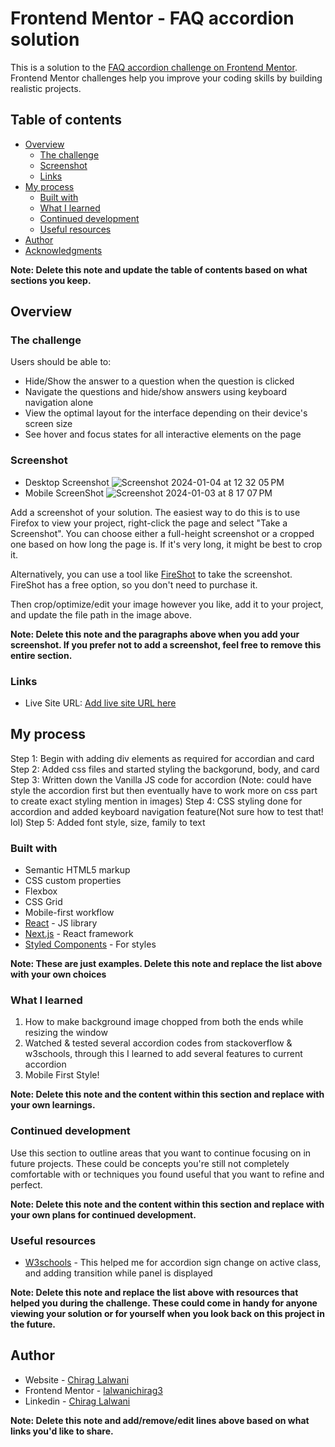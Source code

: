 # Frontend Mentor - FAQ accordion solution

This is a solution to the [FAQ accordion challenge on Frontend Mentor](https://www.frontendmentor.io/challenges/faq-accordion-wyfFdeBwBz). Frontend Mentor challenges help you improve your coding skills by building realistic projects.

## Table of contents

- [Overview](#overview)
  - [The challenge](#the-challenge)
  - [Screenshot](#screenshot)
  - [Links](#links)
- [My process](#my-process)
  - [Built with](#built-with)
  - [What I learned](#what-i-learned)
  - [Continued development](#continued-development)
  - [Useful resources](#useful-resources)
- [Author](#author)
- [Acknowledgments](#acknowledgments)

**Note: Delete this note and update the table of contents based on what sections you keep.**

## Overview

### The challenge

Users should be able to:

- Hide/Show the answer to a question when the question is clicked
- Navigate the questions and hide/show answers using keyboard navigation alone
- View the optimal layout for the interface depending on their device's screen size
- See hover and focus states for all interactive elements on the page

### Screenshot


- Desktop Screenshot
  ![Screenshot 2024-01-04 at 12 32 05 PM](https://github.com/chiragglallwani/faq-accordion-main/assets/57692146/d95e56a4-3dfd-475b-939b-0370710585f1)
- Mobile ScreenShot
  ![Screenshot 2024-01-03 at 8 17 07 PM](https://github.com/chiragglallwani/faq-accordion-main/assets/57692146/3d4f37ed-46f8-40dc-a245-d10f69d9b55a)

Add a screenshot of your solution. The easiest way to do this is to use Firefox to view your project, right-click the page and select "Take a Screenshot". You can choose either a full-height screenshot or a cropped one based on how long the page is. If it's very long, it might be best to crop it.

Alternatively, you can use a tool like [FireShot](https://getfireshot.com/) to take the screenshot. FireShot has a free option, so you don't need to purchase it.

Then crop/optimize/edit your image however you like, add it to your project, and update the file path in the image above.

**Note: Delete this note and the paragraphs above when you add your screenshot. If you prefer not to add a screenshot, feel free to remove this entire section.**

### Links

- Live Site URL: [Add live site URL here](https://faq-accordion-main-iota.vercel.app/)

## My process

Step 1: Begin with adding div elements as required for accordian and card
Step 2: Added css files and started styling the backgorund, body, and card
Step 3: Written down the Vanilla JS code for accordion (Note: could have style the accordion first but then eventually have to work more on css part to create exact styling mention in images)
Step 4: CSS styling done for accordion and added keyboard navigation feature(Not sure how to test that! lol)
Step 5: Added font style, size, family to text

### Built with

- Semantic HTML5 markup
- CSS custom properties
- Flexbox
- CSS Grid
- Mobile-first workflow
- [React](https://reactjs.org/) - JS library
- [Next.js](https://nextjs.org/) - React framework
- [Styled Components](https://styled-components.com/) - For styles

**Note: These are just examples. Delete this note and replace the list above with your own choices**

### What I learned

1. How to make background image chopped from both the ends while resizing the window
2. Watched & tested several accordion codes from stackoverflow & w3schools, through this I learned to add several features to current accordion
3. Mobile First Style!

**Note: Delete this note and the content within this section and replace with your own learnings.**

### Continued development

Use this section to outline areas that you want to continue focusing on in future projects. These could be concepts you're still not completely comfortable with or techniques you found useful that you want to refine and perfect.

**Note: Delete this note and the content within this section and replace with your own plans for continued development.**

### Useful resources

- [W3schools](https://www.w3schools.com/howto/tryit.asp?filename=tryhow_js_accordion_symbol) - This helped me for accordion sign change on active class, and adding transition while panel is displayed

**Note: Delete this note and replace the list above with resources that helped you during the challenge. These could come in handy for anyone viewing your solution or for yourself when you look back on this project in the future.**

## Author

- Website - [Chirag Lalwani](https://www.chiraglalwani.com)
- Frontend Mentor - [lalwanichirag3](https://www.frontendmentor.io/profile/lalwanichirag3)
- Linkedin - [Chirag Lalwani](https://www.linkedin.com/in/chiragg-lallwani/)

**Note: Delete this note and add/remove/edit lines above based on what links you'd like to share.**
